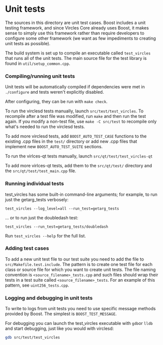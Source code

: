 # Unit tests

The sources in this directory are unit test cases. Boost includes a
unit testing framework, and since Vircles Core already uses Boost, it makes
sense to simply use this framework rather than require developers to
configure some other framework (we want as few impediments to creating
unit tests as possible).

The build system is set up to compile an executable called `test_vircles`
that runs all of the unit tests. The main source file for the test library is found in
`util/setup_common.cpp`.

### Compiling/running unit tests

Unit tests will be automatically compiled if dependencies were met in `./configure`
and tests weren't explicitly disabled.

After configuring, they can be run with `make check`.

To run the virclesd tests manually, launch `src/test/test_vircles`. To recompile
after a test file was modified, run `make` and then run the test again. If you
modify a non-test file, use `make -C src/test` to recompile only what's needed
to run the virclesd tests.

To add more virclesd tests, add `BOOST_AUTO_TEST_CASE` functions to the existing
.cpp files in the `test/` directory or add new .cpp files that
implement new `BOOST_AUTO_TEST_SUITE` sections.

To run the virlces-qt tests manually, launch `src/qt/test/test_vircles-qt`

To add more virlces-qt tests, add them to the `src/qt/test/` directory and
the `src/qt/test/test_main.cpp` file.

### Running individual tests

test_vircles has some built-in command-line arguments; for
example, to run just the getarg_tests verbosely:

    test_vircles --log_level=all --run_test=getarg_tests

... or to run just the doubledash test:

    test_vircles --run_test=getarg_tests/doubledash

Run `test_vircles --help` for the full list.

### Adding test cases

To add a new unit test file to our test suite you need
to add the file to `src/Makefile.test.include`. The pattern is to create
one test file for each class or source file for which you want to create
unit tests. The file naming convention is `<source_filename>_tests.cpp`
and such files should wrap their tests in a test suite
called `<source_filename>_tests`. For an example of this pattern,
see `uint256_tests.cpp`.

### Logging and debugging in unit tests

To write to logs from unit tests you need to use specific message methods
provided by Boost. The simplest is `BOOST_TEST_MESSAGE`.

For debugging you can launch the test_vircles executable with `gdb`or `lldb` and
start debugging, just like you would with virclesd:

```bash
gdb src/test/test_vircles
```
